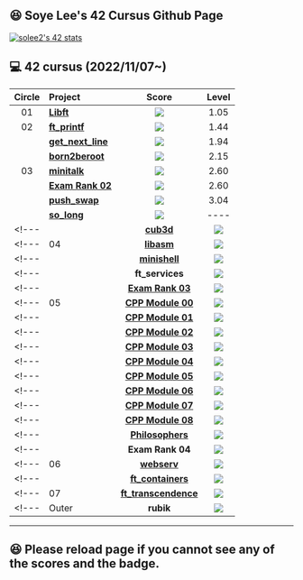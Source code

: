 ## :satisfied: Soye Lee's 42 Cursus Github Page

[![solee2's 42 stats](https://badge42.vercel.app/api/v2/clhqgt9ii001108n0xa0e285f/stats?cursusId=21&coalitionId=46)](https://github.com/JaeSeoKim/badge42)


## :computer: 42 cursus (2022/11/07~)

| Circle | Project                                                                              |                                      Score                                       |  Level   |
| :----: | :----------------------------------------------------------------------------------- | :------------------------------------------------------------------------------: | :------: |
|   01   | [**Libft**](https://github.com/soyemayalee/42Cursus/tree/libft)                      | ![](https://badge42.vercel.app/api/v2/clhqgt9ii001108n0xa0e285f/project/2871413) |   1.05   |
|   02   | [**ft_printf**](https://github.com/soyemayalee/42Cursus/tree/ft_printf)              | ![](https://badge42.vercel.app/api/v2/clhqgt9ii001108n0xa0e285f/project/2906486) |   1.44   |
|        | [**get_next_line**](https://github.com/soyemayalee/42Cursus/tree/get_next_line)      | ![](https://badge42.vercel.app/api/v2/clhqgt9ii001108n0xa0e285f/project/2906487) |   1.94   |
|        | [**born2beroot**](https://github.com/soyemayalee/42Cursus/tree/born2beroot)          | ![](https://badge42.vercel.app/api/v2/clhqgt9ii001108n0xa0e285f/project/2906488) |   2.15   |
|   03   | [**minitalk**](https://github.com/soyemayalee/42Cursus/tree/minitalk)                | ![](https://badge42.vercel.app/api/v2/clhqgt9ii001108n0xa0e285f/project/2941815) |   2.60   |
|        | [**Exam Rank 02**](https://github.com/soyemayalee/42Cursus/tree/exam_rank_02)        | ![](https://badge42.vercel.app/api/v2/clhqgt9ii001108n0xa0e285f/project/3081306) |   2.60   |
|        | [**push_swap**](https://github.com/soyemayalee/42Cursus/tree/push_swap)              | ![](https://badge42.vercel.app/api/v2/clhqgt9ii001108n0xa0e285f/project/2934531) |   3.04   |
|        | [**so_long**](https://github.com/soyemayalee/42Cursus/tree/so_long)                  | ![](https://badge42.vercel.app/api/v2/clhqgt9ii001108n0xa0e285f/project/3047994) |   ----   |
<!---               |        | [**cub3d**](https://github.com/jwon42/42cursus_07_cub3d)                             | ![](https://badge42.vercel.app/api/v2/cl1n94s07000609myixypisjj/project/1901941) |   3.16   |
<!---               |   04   | [**libasm**](https://github.com/jwon42/42cursus_08_libasm)                           | ![](https://badge42.vercel.app/api/v2/cl1n94s07000609myixypisjj/project/1947519) |   3.36   |
<!---               |        | [**minishell**](https://github.com/jwon42/42cursus_09_minishell)                     | ![](https://badge42.vercel.app/api/v2/cl1n94s07000609myixypisjj/project/1947521) |   3.95   |
<!---               |        | **ft_services**                                                                      | ![](https://badge42.vercel.app/api/v2/cl1n94s07000609myixypisjj/project/1947520) |   4.06   | -->
<!---               |        | [**Exam Rank 03**](https://github.com/jwon42/42cursus_11_exam_rank_03)               | ![](https://badge42.vercel.app/api/v2/cl1n94s07000609myixypisjj/project/1947522) |   4.06   | -->
<!---               |   05   | [**CPP Module 00**](https://github.com/jwon42/42cursus_12_CPP_Module/tree/master/00) | ![](https://badge42.vercel.app/api/v2/cl1n94s07000609myixypisjj/project/2020304) |   4.06   | -->
<!---               |        | [**CPP Module 01**](https://github.com/jwon42/42cursus_12_CPP_Module/tree/master/01) | ![](https://badge42.vercel.app/api/v2/cl1n94s07000609myixypisjj/project/2062215) |   4.06   | -->
<!---               |        | [**CPP Module 02**](https://github.com/jwon42/42cursus_12_CPP_Module/tree/master/02) | ![](https://badge42.vercel.app/api/v2/cl1n94s07000609myixypisjj/project/2073551) |   4.06   | -->
<!---               |        | [**CPP Module 03**](https://github.com/jwon42/42cursus_12_CPP_Module/tree/master/03) | ![](https://badge42.vercel.app/api/v2/cl1n94s07000609myixypisjj/project/2074118) |   4.06   | -->
<!---               |        | [**CPP Module 04**](https://github.com/jwon42/42cursus_12_CPP_Module/tree/master/04) | ![](https://badge42.vercel.app/api/v2/cl1n94s07000609myixypisjj/project/2076063) |   4.06   | -->
<!---               |        | [**CPP Module 05**](https://github.com/jwon42/42cursus_12_CPP_Module/tree/master/05) | ![](https://badge42.vercel.app/api/v2/cl1n94s07000609myixypisjj/project/2078912) |   4.06   | -->
<!---               |        | [**CPP Module 06**](https://github.com/jwon42/42cursus_12_CPP_Module/tree/master/06) | ![](https://badge42.vercel.app/api/v2/cl1n94s07000609myixypisjj/project/2079338) |   4.06   | -->
<!---               |        | [**CPP Module 07**](https://github.com/jwon42/42cursus_12_CPP_Module/tree/master/07) | ![](https://badge42.vercel.app/api/v2/cl1n94s07000609myixypisjj/project/2080159) |   4.06   | -->
<!---               |        | [**CPP Module 08**](https://github.com/jwon42/42cursus_12_CPP_Module/tree/master/08) | ![](https://badge42.vercel.app/api/v2/cl1n94s07000609myixypisjj/project/2082040) |   4.80   | -->
<!---               |        | [**Philosophers**](https://github.com/jwon42/42cursus_13_Philosophers)               | ![](https://badge42.vercel.app/api/v2/cl1n94s07000609myixypisjj/project/2088630) |   5.03   | -->
<!---               |        | **Exam Rank 04**                                                                     | ![](https://badge42.vercel.app/api/v2/cl1n94s07000609myixypisjj/project/2103283) |   5.03   | -->
<!---               |   06   | [**webserv**](https://github.com/ftinx/webserv)                                      | ![](https://badge42.vercel.app/api/v2/cl1n94s07000609myixypisjj/project/2153405) |   5.82   | -->
<!---               |        | [**ft_containers**](https://github.com/jwon42/42cursus_16_ft_containers)             | ![](https://badge42.vercel.app/api/v2/cl1n94s07000609myixypisjj/project/2162513) |    -     | -->
<!---               |   07   | [**ft_transcendence**](https://github.com/transcendence42/ft_transcendence)          | ![](https://badge42.vercel.app/api/v2/cl1n94s07000609myixypisjj/project/2386505) | **9.97** | -->
<!---               | Outer  | **rubik**                                                                            | ![](https://badge42.vercel.app/api/v2/cl1n94s07000609myixypisjj/project/2420283) |          | -->

---

<!---               ## :camera: Intra Profile -->

## :satisfied: Please reload page if you cannot see any of the scores and the badge.
